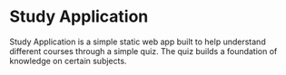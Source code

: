 # Study Application

Study Application is a simple static web app built to help understand different courses through a simple quiz.
The quiz builds a foundation of knowledge on certain subjects.
